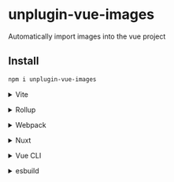 # unplugin-vue-images

Automatically import images into the vue project

<!-- [![NPM version](https://img.shields.io/npm/v/unplugin-vue-images?color=a1b858&label=)](https://www.npmjs.com/package/unplugin-vue-images) -->

## Install

```bash
npm i unplugin-vue-images
```

<details>
<summary>Vite</summary><br>

```ts
// vite.config.ts
import Images from 'unplugin-vue-images/vite'

export default defineConfig({
  plugins: [
    Images({ /* options */ }),
  ],
})
```

Example: [`playground/`](./playground/)

<br></details>

<details>
<summary>Rollup</summary><br>

```ts
// rollup.config.js
import Images from 'unplugin-vue-images/rollup'

export default {
  plugins: [
    Images({ /* options */ }),
  ],
}
```

<br></details>

<details>
<summary>Webpack</summary><br>

```ts
// webpack.config.js
module.exports = {
  /* ... */
  plugins: [
    require('unplugin-vue-images/webpack')({ /* options */ })
  ]
}
```

<br></details>

<details>
<summary>Nuxt</summary><br>

```ts
// nuxt.config.js
export default defineNuxtConfig({
  modules: [
    ['unplugin-vue-images/nuxt', { /* options */ }],
  ],
})
```

> This module works for both Nuxt 2 and [Nuxt Vite](https://github.com/nuxt/vite)

<br></details>

<details>
<summary>Vue CLI</summary><br>

```ts
// vue.config.js
module.exports = {
  configureWebpack: {
    plugins: [
      require('unplugin-vue-images/webpack')({ /* options */ }),
    ],
  },
}
```

<br></details>

<details>
<summary>esbuild</summary><br>

```ts
// esbuild.config.js
import { build } from 'esbuild'
import Images from 'unplugin-vue-images/esbuild'

build({
  plugins: [Images()],
})
```

<br></details>
